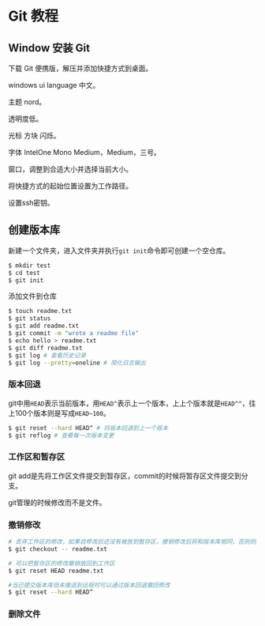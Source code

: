 # Git 教程

## Window 安装 Git

下载 Git 便携版，解压并添加快捷方式到桌面。

windows ui language 中文。

主题 nord。

透明度低。

光标 方块 闪烁。

字体 IntelOne Mono Medium，Medium，三号。

窗口，调整到合适大小并选择当前大小。

将快捷方式的起始位置设置为工作路径。

设置ssh密钥。

## 创建版本库

新建一个文件夹，进入文件夹并执行`git init`命令即可创建一个空仓库。

```sh
$ mkdir test
$ cd test
$ git init
```

添加文件到仓库

```sh
$ touch readme.txt
$ git status
$ git add readme.txt
$ git commit -m "wrote a readme file"
$ echo hello > readme.txt
$ git diff readme.txt
$ git log # 查看历史记录
$ git log --pretty=oneline # 简化日志输出
```

### 版本回退

git中用`HEAD`表示当前版本，用`HEAD^`表示上一个版本，上上个版本就是`HEAD^^`，往上100个版本则是写成`HEAD~100`。

```sh
$ git reset --hard HEAD^ # 将版本回退到上一个版本
$ git reflog # 查看每一次版本变更
```

### 工作区和暂存区

git add是先将工作区文件提交到暂存区，commit的时候将暂存区文件提交到分支。

git管理的时候修改而不是文件。



### 撤销修改

```sh
# 丢弃工作区的修改，如果自修改后还没有被放到暂存区，撤销修改后将和版本库相同，否则则和暂存区相同
$ git checkout -- readme.txt  

# 可以把暂存区的修改撤销放回到工作区
$ git reset HEAD readme.txt  

#当已提交版本库但未推送到远程时可以通过版本回退撤回修改
$ git reset --hard HEAD^
```



### 删除文件

















